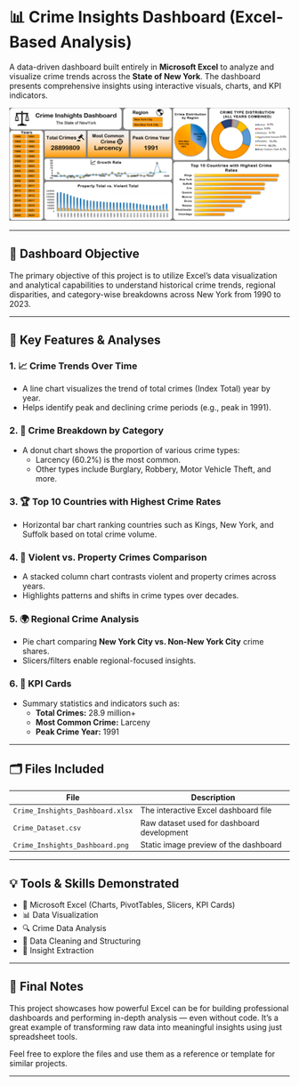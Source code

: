 # 📊 Crime Insights Dashboard (Excel-Based Analysis)

A data-driven dashboard built entirely in **Microsoft Excel** to analyze and visualize crime trends across the **State of New York**. The dashboard presents comprehensive insights using interactive visuals, charts, and KPI indicators.

![Dashboard Preview](Crime_Inshights_Dashboard.png)

---

## 📌 Dashboard Objective

The primary objective of this project is to utilize Excel’s data visualization and analytical capabilities to understand historical crime trends, regional disparities, and category-wise breakdowns across New York from 1990 to 2023.

---

## 🧭 Key Features & Analyses

### 1. 📈 Crime Trends Over Time
- A line chart visualizes the trend of total crimes (Index Total) year by year.
- Helps identify peak and declining crime periods (e.g., peak in 1991).

### 2. 🧩 Crime Breakdown by Category
- A donut chart shows the proportion of various crime types:
  - Larcency (60.2%) is the most common.
  - Other types include Burglary, Robbery, Motor Vehicle Theft, and more.

### 3. 🏆 Top 10 Countries with Highest Crime Rates
- Horizontal bar chart ranking countries such as Kings, New York, and Suffolk based on total crime volume.

### 4. 🥊 Violent vs. Property Crimes Comparison
- A stacked column chart contrasts violent and property crimes across years.
- Highlights patterns and shifts in crime types over decades.

### 5. 🌍 Regional Crime Analysis
- Pie chart comparing **New York City vs. Non-New York City** crime shares.
- Slicers/filters enable regional-focused insights.

### 6. 🎯 KPI Cards
- Summary statistics and indicators such as:
  - **Total Crimes:** 28.9 million+
  - **Most Common Crime:** Larceny
  - **Peak Crime Year:** 1991

---

## 🗂️ Files Included

| File | Description |
|------|-------------|
| `Crime_Inshights_Dashboard.xlsx` | The interactive Excel dashboard file |
| `Crime_Dataset.csv` | Raw dataset used for dashboard development |
| `Crime_Inshights_Dashboard.png` | Static image preview of the dashboard |

---

## 💡 Tools & Skills Demonstrated

- 📌 Microsoft Excel (Charts, PivotTables, Slicers, KPI Cards)
- 📊 Data Visualization
- 🔍 Crime Data Analysis
- 📁 Data Cleaning and Structuring
- 🧠 Insight Extraction

---

## 📣 Final Notes

This project showcases how powerful Excel can be for building professional dashboards and performing in-depth analysis — even without code. It’s a great example of transforming raw data into meaningful insights using just spreadsheet tools.

Feel free to explore the files and use them as a reference or template for similar projects.

---
